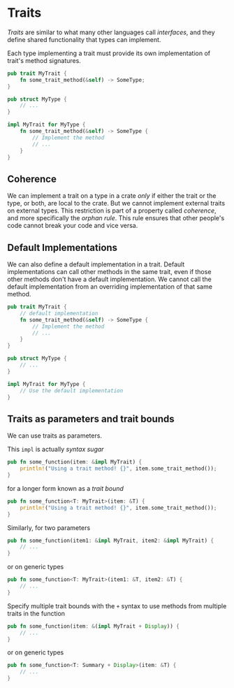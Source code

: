 # Traits

*Traits* are similar to what many other languages call *interfaces*, 
and they define shared functionality that types can implement.

Each type implementing a trait must provide its own implementation of trait's method signatures.

```rust
pub trait MyTrait {
    fn some_trait_method(&self) -> SomeType;
}

pub struct MyType {
    // ...
}

impl MyTrait for MyType {
    fn some_trait_method(&self) -> SomeType {
        // Implement the method
        // ...
    }
}
```

## Coherence

We can implement a trait on a type in a crate *only* 
if either the trait or the type, or both, are local to the crate.
But we cannot implement external traits on external types.
This restriction is part of a property called *coherence*, and more specifically the *orphan rule*.
This rule ensures that other people's code cannot break your code and vice versa.

## Default Implementations

We can also define a default implementation in a trait.
Default implementations can call other methods in the same trait, 
even if those other methods don't have a default implementation.
We cannot call the default implementation from an overriding implementation of that same method.

```rust
pub trait MyTrait {    
    // default implementation
    fn some_trait_method(&self) -> SomeType {
        // Implement the method
        // ...
    }
}

pub struct MyType {
    // ...
}

impl MyTrait for MyType { 
    // Use the default implementation
}
```

## Traits as parameters and trait bounds

We can use traits as parameters.

This `impl` is actually *syntax sugar*
```rust
pub fn some_function(item: &impl MyTrait) {
    println!("Using a trait method! {}", item.some_trait_method());
}
```

for a longer form known as a *trait bound*
```rust
pub fn some_function<T: MyTrait>(item: &T) {
    println!("Using a trait method! {}", item.some_trait_method());
}
```

Similarly, for two parameters
```rust
pub fn some_function(item1: &impl MyTrait, item2: &impl MyTrait) {
    // ...
}
```

or on generic types
```rust
pub fn some_function<T: MyTrait>(item1: &T, item2: &T) {
    // ...
}
```

Specify multiple trait bounds with the `+` syntax to use methods from multiple traits in the function
```rust
pub fn some_function(item: &(impl MyTrait + Display)) {
    // ...
}
```

or on generic types
```rust
pub fn some_function<T: Summary + Display>(item: &T) {
    // ...
}
```